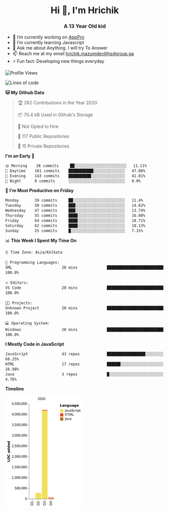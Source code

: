 <h1 align="center">Hi 👋, I'm Hrichik</h1>
<h3 align="center">A 13 Year Old kid</h3>


- 🔭 I’m currently working on [AppPro](https://apppro.in)
- 🌱 I’m currently learning Javascript
- 💬 Ask me about Anything. I will try To Answer
- 📫 Reach me at my email hrichik.mazumder@hsdgroup.ga
- ⚡ Fun fact: Developing new things everyday

<!--START_SECTION:waka-->
![Profile Views](http://img.shields.io/badge/Profile%20Views-12-blue)

![Lines of code](https://img.shields.io/badge/From%20Hello%20World%20I%27ve%20Written-2.9%20million%20lines%20of%20code-blue)

**🐱 My Github Data** 

> 🏆 282 Contributions in the Year 2020
 > 
> 📦 70.4 kB Used in Github's Storage 
 > 
> 🚫 Not Opted to Hire
 > 
> 📜 117 Public Repositories
 > 
> 🔑 15 Private Repositories 

**I'm an Early 🐤** 

```text
🌞 Morning    38 commits     ██░░░░░░░░░░░░░░░░░░░░░░░   11.11% 
🌆 Daytime    161 commits    ███████████░░░░░░░░░░░░░░   47.08% 
🌃 Evening    143 commits    ██████████░░░░░░░░░░░░░░░   41.81% 
🌙 Night      0 commits      ░░░░░░░░░░░░░░░░░░░░░░░░░   0.0%

```
📅 **I'm Most Productive on Friday** 

```text
Monday       39 commits     ██░░░░░░░░░░░░░░░░░░░░░░░   11.4% 
Tuesday      50 commits     ███░░░░░░░░░░░░░░░░░░░░░░   14.62% 
Wednesday    47 commits     ███░░░░░░░░░░░░░░░░░░░░░░   13.74% 
Thursday     55 commits     ████░░░░░░░░░░░░░░░░░░░░░   16.08% 
Friday       64 commits     ████░░░░░░░░░░░░░░░░░░░░░   18.71% 
Saturday     62 commits     ████░░░░░░░░░░░░░░░░░░░░░   18.13% 
Sunday       25 commits     █░░░░░░░░░░░░░░░░░░░░░░░░   7.31%

```


📊 **This Week I Spent My Time On** 

```text
⌚︎ Time Zone: Asia/Kolkata

💬 Programming Languages: 
XML                      20 mins             █████████████████████████   100.0%

🔥 Editors: 
VS Code                  20 mins             █████████████████████████   100.0%

🐱‍💻 Projects: 
Unknown Project          20 mins             █████████████████████████   100.0%

💻 Operating System: 
Windows                  20 mins             █████████████████████████   100.0%

```

**I Mostly Code in JavaScript** 

```text
JavaScript               43 repos            █████████████████░░░░░░░░   68.25% 
HTML                     17 repos            ██████░░░░░░░░░░░░░░░░░░░   26.98% 
Java                     3 repos             █░░░░░░░░░░░░░░░░░░░░░░░░   4.76%

```


**Timeline**

![Chart not found](https://github.com/hrichiksite/hrichiksite/blob/master/charts/bar_graph.png) 


<!--END_SECTION:waka-->
